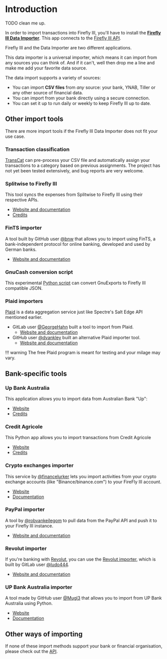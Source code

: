 # Introduction

TODO clean me up.

In order to import transactions into Firefly III, you'll have to install the **[Firefly III Data Importer](../../data-importer/index.md)**. This app connects to the [Firefly III API](https://api-docs.firefly-iii.org/).

Firefly III and the Data Importer are two different applications.

This data importer is a universal importer, which means it can import from any sources you can think of. And if it can't, well then drop me a line and make me add your favorite data source.

The data import supports a variety of sources:

- You can import **CSV files** from *any* source: your bank, YNAB, Tiller or any other source of financial data.
- You can import from your bank directly using a secure connection.
- You can set it up to run daily or weekly to keep Firefly III up to date.

## Other import tools

There are more import tools if the Firefly III Data Importer does not fit your use case.

### Transaction classification

[TransCat](https://github.com/Hapyr/trans-cat) can pre-process your CSV file and automatically assign your transactions to a category based on previous assignments. The project has not yet been tested extensively, and bug reports are very welcome.

### Splitwise to Firefly III

This tool syncs the expenses from Splitwise to Firefly III using their respective APIs.

- [Website and documentation](https://github.com/adyanth/splitwise-firefly-sync)
- [Credits](https://github.com/adyanth)

### FinTS importer

A tool built by GitHub user [@bnw](https://github.com/bnw) that allows you to import using FinTS, a bank-independent protocol for online banking, developed and used by German banks. 

- [Website and documentation](https://github.com/bnw/firefly-iii-fints-importer)

### GnuCash conversion script

This experimental [Python script](https://gist.github.com/adyanth/20c004869baf33458e416d4396ca40a8) can convert GnuExports to Firefly III compatible JSON.

### Plaid importers

[Plaid](https://plaid.com/) is a data aggregation service just like Spectre's Salt Edge API mentioned earlier.

- GitLab user [@GeorgeHahn](https://gitlab.com/GeorgeHahn) built a tool to import from Plaid.
  - [Website and documentation](https://gitlab.com/GeorgeHahn/firefly-plaid-connector)
- GitHub user [@dvankley](https://github.com/dvankley) built an alternative Plaid importer tool.
  - [Website and documentation](https://github.com/dvankley/firefly-plaid-connector-2)

!!! warning
    The free Plaid program is meant for testing and your milage may vary.

## Bank-specific tools

### Up Bank Australia

This application allows you to import data from Australian Bank "Up":

- [Website](https://github.com/MajorArkwolf/UpBankFFImporter)
- [Credits](https://github.com/MajorArkwolf)

### Credit Agricole

This Python app allows you to import transactions from Credit Agricole

- [Website](https://github.com/Royalphax/credit-agricole-importer)
- [Credits](https://github.com/Royalphax)

### Crypto exchanges importer

This service by [@financelurker](https://github.com/financelurker) lets you import activities from your crypto exchange accounts (like "Binance/binance.com") to your FireFly III account.

- [Website](https://github.com/financelurker/crypto-trades-firefly-iii)
- [Documentation](https://github.com/financelurker/crypto-trades-firefly-iii)

### PayPal importer

A tool by [@robvankeilegom](https://github.com/robvankeilegom) to pull data from the PayPal API and push it to your Firefly III instance.

- [Website and documentation](https://github.com/robvankeilegom/firefly-III-paypal-importer)

### Revolut importer

If you're banking with [Revolut](https://www.revolut.com/), you can use the [Revolut importer](https://gitlab.com/ludo444/fireflyrevoluttransactions), which is built by GitLab user [@ludo444](https://gitlab.com/ludo444).

- [Website and documentation](https://gitlab.com/ludo444/fireflyrevoluttransactions)

### UP Bank Australia importer

A tool made by GitHub user [@Mugl3](https://github.com/Mugl3) that allows you to import from UP Bank Australia using Python.

- [Website](https://github.com/Mugl3/UP_Firefly_API_Connector)
- [Documentation](https://blog.dupreez.id.au/2021/01/automatically-update-firefly-iii-with-up-banking-transactions/)

## Other ways of importing

If none of these import methods support your bank or financial organisation, please check out the [API](../api.md).
